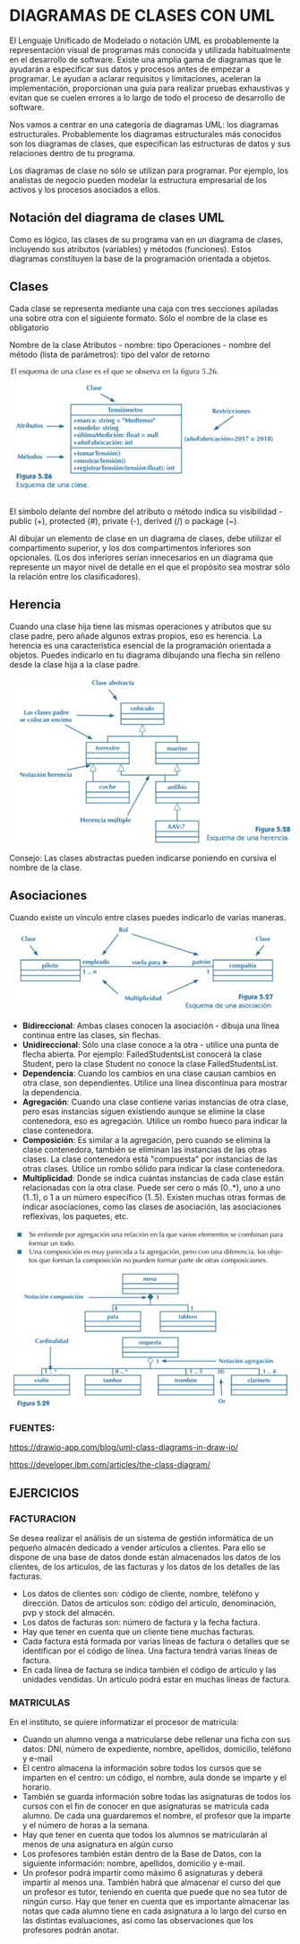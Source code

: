# DIAGRAMAS DE CLASES CON UML

El Lenguaje Unificado de Modelado o notación UML es probablemente la representación visual de programas más conocida y utilizada habitualmente en el desarrollo de software. Existe una amplia gama de diagramas que le ayudarán a especificar sus datos y procesos antes de empezar a programar. Le ayudan a aclarar requisitos y limitaciones, aceleran la implementación, proporcionan una guía para realizar pruebas exhaustivas y evitan que se cuelen errores a lo largo de todo el proceso de desarrollo de software.

Nos vamos a centrar en una categoría de diagramas UML: los diagramas estructurales. Probablemente los diagramas estructurales más conocidos son los diagramas de clases, que especifican las estructuras de datos y sus relaciones dentro de tu programa.

Los diagramas de clase no sólo se utilizan para programar. Por ejemplo, los analistas de negocio pueden modelar la estructura empresarial de los activos y los procesos asociados a ellos.

## Notación del diagrama de clases UML
Como es lógico, las clases de su programa van en un diagrama de clases, incluyendo sus atributos (variables) y métodos (funciones). Estos diagramas constituyen la base de la programación orientada a objetos.


## Clases
Cada clase se representa mediante una caja con tres secciones apiladas una sobre otra con el siguiente formato. Sólo el nombre de la clase es obligatorio

Nombre de la clase
Atributos - nombre: tipo
Operaciones - nombre del método (lista de parámetros): tipo del valor de retorno


![b7abc68c8724a2d69b953a2b7b5c7e19.png](_resources/b7abc68c8724a2d69b953a2b7b5c7e19.png)

El símbolo delante del nombre del atributo o método indica su visibilidad - public (+), protected (#), private (-), derived (/) o package (~).

Al dibujar un elemento de clase en un diagrama de clases, debe utilizar el compartimento superior, y los dos compartimentos inferiores son opcionales. (Los dos inferiores serían innecesarios en un diagrama que represente un mayor nivel de detalle en el que el propósito sea mostrar sólo la relación entre los clasificadores).



## Herencia
Cuando una clase hija tiene las mismas operaciones y atributos que su clase padre, pero añade algunos extras propios, eso es herencia. La herencia es una característica esencial de la programación orientada a objetos. Puedes indicarlo en tu diagrama dibujando una flecha sin relleno desde la clase hija a la clase padre.


![46bbb4f2e053f9bdfca272cdcad45fd5.png](_resources/46bbb4f2e053f9bdfca272cdcad45fd5.png)

Consejo: Las clases abstractas pueden indicarse poniendo en cursiva el nombre de la clase.


## Asociaciones
Cuando existe un vínculo entre clases puedes indicarlo de varias maneras.
![e946d542f26479db20f5df07ad170ab5.png](_resources/e946d542f26479db20f5df07ad170ab5.png)

- **Bidireccional**: Ambas clases conocen la asociación - dibuja una línea continua entre las clases, sin flechas.
- **Unidireccional**: Sólo una clase conoce a la otra - utilice una punta de flecha abierta. Por ejemplo: FailedStudentsList conocerá la clase Student, pero la clase Student no conoce la clase FailedStudentsList.
- **Dependencia**: Cuando los cambios en una clase causan cambios en otra clase, son dependientes. Utilice una línea discontinua para mostrar la dependencia.
- **Agregación**: Cuando una clase contiene varias instancias de otra clase, pero esas instancias siguen existiendo aunque se elimine la clase contenedora, eso es agregación. Utilice un rombo hueco para indicar la clase contenedora.
- **Composición**: Es similar a la agregación, pero cuando se elimina la clase contenedora, también se eliminan las instancias de las otras clases. La clase contenedora está "compuesta" por instancias de las otras clases. Utilice un rombo sólido para indicar la clase contenedora.
- **Multiplicidad**: Donde se indica cuántas instancias de cada clase están relacionadas con la otra clase. Puede ser cero o más (0..*), uno a uno (1..1), o 1 a un número específico (1..5).
Existen muchas otras formas de indicar asociaciones, como las clases de asociación, las asociaciones reflexivas, los paquetes, etc.

![03fa5d0e325ca0445e258be820d2c7d0.png](_resources/03fa5d0e325ca0445e258be820d2c7d0.png)


### FUENTES:
https://drawio-app.com/blog/uml-class-diagrams-in-draw-io/

https://developer.ibm.com/articles/the-class-diagram/

## EJERCICIOS

### FACTURACION 
Se desea realizar el análisis de un sistema de gestión informática de un pequeño almacén dedicado a vender artículos a clientes. Para ello se dispone de una base de datos donde están almacenados los datos de los clientes, de los artículos, de las facturas y los datos de los detalles de las facturas. 

- Los datos de clientes son: código de cliente, nombre, teléfono y dirección. Datos de artículos son: código del artículo, denominación, pvp y stock del almacén. 
- Los datos de facturas son: número de factura y la fecha factura.
- Hay que tener en cuenta que un cliente tiene muchas facturas. 
- Cada factura está formada por varias líneas de factura o detalles que se identifican por el código de línea. Una factura tendrá varias líneas de factura.
- En cada línea de factura se indica también el código de artículo y las unidades vendidas. Un artículo podrá estar en muchas líneas de factura.


### MATRICULAS
En el instituto, se quiere informatizar el procesor de matricula:
- Cuando un alumno venga a matricularse debe rellenar una ficha con sus datos: DNI, número de expediente, nombre, apellidos, domicilio, teléfono y e-mail
- El centro  almacena la información sobre todos los cursos que se imparten en el centro: un código, el nombre, aula donde se imparte y el horario.
- También se guarda información sobre todas las asignaturas de todos los cursos con el fin de conocer en que asignaturas se matricula cada alumno. De cada una guardaremos el nombre, el profesor que la imparte y el número de horas a la semana. 
- Hay que tener en cuenta que todos los alumnos se matricularán al menos de una asignatura en algún curso
- Los profesores también están dentro de la Base de Datos, con la siguiente información: nombre, apellidos, domicilio y e-mail. 
- Un profesor podrá impartir como máximo 6 asignaturas y deberá impartir al menos una. También habrá que almacenar el curso del que un profesor es tutor, teniendo en cuenta que puede que no sea tutor de ningún curso.
Hay que tener en cuenta que es importante almacenar las notas que cada alumno tiene en cada asignatura a lo largo del curso en las distintas evaluaciones, así como las observaciones que los profesores podrán anotar. 


